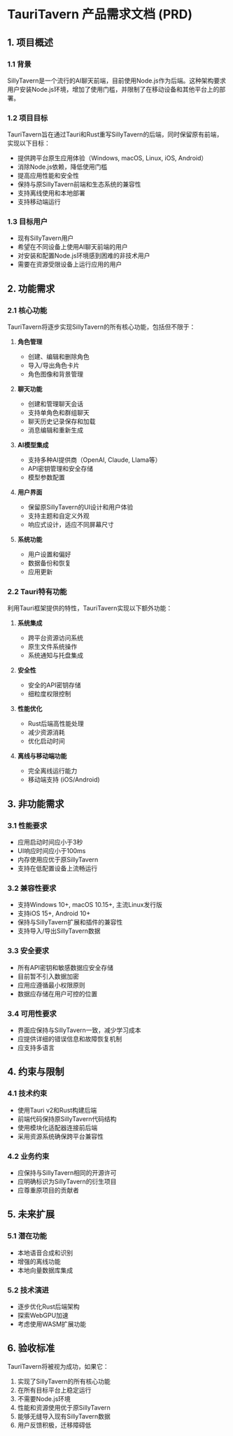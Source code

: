 # TauriTavern 产品需求文档 (PRD)

## 1. 项目概述

### 1.1 背景

SillyTavern是一个流行的AI聊天前端，目前使用Node.js作为后端。这种架构要求用户安装Node.js环境，增加了使用门槛，并限制了在移动设备和其他平台上的部署。

### 1.2 项目目标

TauriTavern旨在通过Tauri和Rust重写SillyTavern的后端，同时保留原有前端，实现以下目标：

- 提供跨平台原生应用体验（Windows, macOS, Linux, iOS, Android）
- 消除Node.js依赖，降低使用门槛
- 提高应用性能和安全性
- 保持与原SillyTavern前端和生态系统的兼容性
- 支持离线使用和本地部署
- 支持移动端运行

### 1.3 目标用户

- 现有SillyTavern用户
- 希望在不同设备上使用AI聊天前端的用户
- 对安装和配置Node.js环境感到困难的非技术用户
- 需要在资源受限设备上运行应用的用户

## 2. 功能需求

### 2.1 核心功能

TauriTavern将逐步实现SillyTavern的所有核心功能，包括但不限于：

1. **角色管理**
   - 创建、编辑和删除角色
   - 导入/导出角色卡片
   - 角色图像和背景管理

2. **聊天功能**
   - 创建和管理聊天会话
   - 支持单角色和群组聊天
   - 聊天历史记录保存和加载
   - 消息编辑和重新生成

3. **AI模型集成**
   - 支持多种AI提供商（OpenAI, Claude, Llama等）
   - API密钥管理和安全存储
   - 模型参数配置

4. **用户界面**
   - 保留原SillyTavern的UI设计和用户体验
   - 支持主题和自定义外观
   - 响应式设计，适应不同屏幕尺寸

5. **系统功能**
   - 用户设置和偏好
   - 数据备份和恢复
   - 应用更新

### 2.2 Tauri特有功能

利用Tauri框架提供的特性，TauriTavern实现以下额外功能：

1. **系统集成**
   - 跨平台资源访问系统
   - 原生文件系统操作
   - 系统通知与托盘集成

2. **安全性**
   - 安全的API密钥存储
   - 细粒度权限控制

3. **性能优化**
   - Rust后端高性能处理
   - 减少资源消耗
   - 优化启动时间

4. **离线与移动端功能**
   - 完全离线运行能力
   - 移动端支持 (iOS/Android)

## 3. 非功能需求

### 3.1 性能要求

- 应用启动时间应小于3秒
- UI响应时间应小于100ms
- 内存使用应优于原SillyTavern
- 支持在低配置设备上流畅运行

### 3.2 兼容性要求

- 支持Windows 10+, macOS 10.15+, 主流Linux发行版
- 支持iOS 15+, Android 10+
- 保持与SillyTavern扩展和插件的兼容性
- 支持导入/导出SillyTavern数据

### 3.3 安全要求

- 所有API密钥和敏感数据应安全存储
- 目前暂不引入数据加密
- 应用应遵循最小权限原则
- 数据应存储在用户可控的位置

### 3.4 可用性要求

- 界面应保持与SillyTavern一致，减少学习成本
- 应提供详细的错误信息和故障恢复机制
- 应支持多语言

## 4. 约束与限制

### 4.1 技术约束

- 使用Tauri v2和Rust构建后端
- 前端代码保持原SillyTavern代码结构
- 使用模块化适配器连接前后端
- 采用资源系统确保跨平台兼容性

### 4.2 业务约束

- 应保持与SillyTavern相同的开源许可
- 应明确标识为SillyTavern的衍生项目
- 应尊重原项目的贡献者

## 5. 未来扩展

### 5.1 潜在功能

- 本地语音合成和识别
- 增强的离线功能
- 本地向量数据库集成

### 5.2 技术演进

- 逐步优化Rust后端架构
- 探索WebGPU加速
- 考虑使用WASM扩展功能

## 6. 验收标准

TauriTavern将被视为成功，如果它：

1. 实现了SillyTavern的所有核心功能
2. 在所有目标平台上稳定运行
3. 不需要Node.js环境
4. 性能和资源使用优于原SillyTavern
5. 能够无缝导入现有SillyTavern数据
6. 用户反馈积极，迁移障碍低
